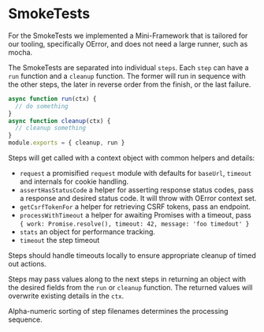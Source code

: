 # SmokeTests

For the SmokeTests we implemented a Mini-Framework that is tailored for our
 tooling, specifically OError, and does not need a large runner, such as mocha.

The SmokeTests are separated into individual `steps`.
Each `step` can have a `run` function and a `cleanup` function.
The former will run in sequence with the other steps, the later in reverse
 order from the finish, or the last failure.

```js
async function run(ctx) {
  // do something
}
async function cleanup(ctx) {
  // cleanup something
}
module.exports = { cleanup, run }
```

Steps will get called with a context object with common helpers and details:
- `request` a promisified `request` module with defaults for `baseUrl`,
   `timeout` and internals for cookie handling.
- `assertHasStatusCode` a helper for asserting response status codes, pass
   a response and desired status code. It will throw with OError context set.
- `getCsrfTokenFor` a helper for retrieving CSRF tokens, pass an endpoint.
- `processWithTimeout` a helper for awaiting Promises with a timeout, pass
   `{ work: Promise.resolve(), timeout: 42, message: 'foo timedout' }`
- `stats` an object for performance tracking.
- `timeout` the step timeout

Steps should handle timeouts locally to ensure appropriate cleanup of timed out
 actions.

Steps may pass values along to the next steps in returning an object with the
 desired fields from the `run` or `cleanup` function.
The returned values will overwrite existing details in the `ctx`.

Alpha-numeric sorting of step filenames determines the processing sequence.
